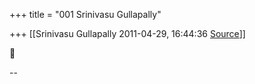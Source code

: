 +++
title = "001 Srinivasu Gullapally"

+++
[[Srinivasu Gullapally	2011-04-29, 16:44:36 [Source](https://groups.google.com/g/bvparishat/c/smeDUS8dLeE)]]





--

